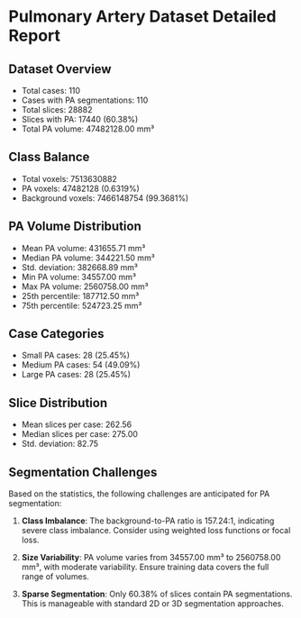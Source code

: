 # Pulmonary Artery Dataset Detailed Report

## Dataset Overview

- Total cases: 110
- Cases with PA segmentations: 110
- Total slices: 28882
- Slices with PA: 17440 (60.38%)
- Total PA volume: 47482128.00 mm³

## Class Balance

- Total voxels: 7513630882
- PA voxels: 47482128 (0.6319%)
- Background voxels: 7466148754 (99.3681%)

## PA Volume Distribution

- Mean PA volume: 431655.71 mm³
- Median PA volume: 344221.50 mm³
- Std. deviation: 382668.89 mm³
- Min PA volume: 34557.00 mm³
- Max PA volume: 2560758.00 mm³
- 25th percentile: 187712.50 mm³
- 75th percentile: 524723.25 mm³

## Case Categories

- Small PA cases: 28 (25.45%)
- Medium PA cases: 54 (49.09%)
- Large PA cases: 28 (25.45%)

## Slice Distribution

- Mean slices per case: 262.56
- Median slices per case: 275.00
- Std. deviation: 82.75

## Segmentation Challenges

Based on the statistics, the following challenges are anticipated for PA segmentation:

1. **Class Imbalance**: The background-to-PA ratio is 157.24:1, indicating severe class imbalance. Consider using weighted loss functions or focal loss.

2. **Size Variability**: PA volume varies from 34557.00 mm³ to 2560758.00 mm³, with moderate variability. Ensure training data covers the full range of volumes.

3. **Sparse Segmentation**: Only 60.38% of slices contain PA segmentations. This is manageable with standard 2D or 3D segmentation approaches.

